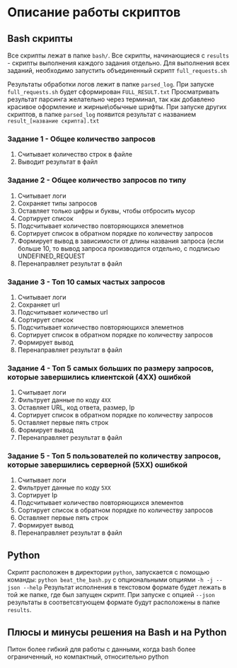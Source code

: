 # Описание работы скриптов
## Bash скрипты
Все скрипты лежат в папке ```bash/```. Все скрипты, начинающиеся с ```results``` - скрипты выполнения каждого задания отдельно.
Для выполнения всех заданий, необходимо запустить объединенный скрипт ```full_requests.sh```

Результаты обработки логов лежит в папке ```parsed_log```. При запуске ```full_requests.sh``` будет сформирован ```FULL_RESULT.txt```
Просматривать результат парсинга желательно через терминал, так как добавлено красивое оформление и жирные\обычные шрифты. При запуске других скриптов, в папке ```parsed_log``` появится результат с названием ```result_[название скрипта].txt```

### Задание 1 - Общее количество запросов
1. Считывает количество строк в файле
2. Выводит результат в файл

### Задание 2 - Общее количество запросов по типу
1. Считывает логи
2. Сохраняет типы запросов
3. Оставляет только цифры и буквы, чтобы отбросить мусор
4. Сортирует список
5. Подсчитывает количество повторяющихся элеметнов
6. Сортирует список в обратном порядке  по количеству запросов
6. Формирует вывод в зависимости от длины названия запроса (если больше 10, то вывод запроса производится отдельно, с подписью UNDEFINED_REQUEST
7. Перенаправляет результат в файл

### Задание 3 - Топ 10 самых частых запросов
1. Считывает логи
2. Сохраняет url
3. Подсчитывает количество url
4. Сортирует список
5. Подсчитывает количество повторяющихся элеметнов
6. Сортирует список в обратном порядке  по количеству запросов
7. Формирует вывод
8. Перенаправляет результат в файл

### Задание 4 - Топ 5 самых больших по размеру запросов, которые завершились клиентской (4ХХ) ошибкой
1. Считывает логи
2. Фильтрует данные по коду ```4XX```
3. Оставляет URL, код ответа, размер, Ip
4. Сортирует список в обратном порядке  по количеству запросов
5. Оставляет первые пять строк
6. Формирует вывод
7. Перенаправляет результат в файл

### Задание 5 - Топ 5 пользователей по количеству запросов, которые завершились серверной (5ХХ) ошибкой
1. Считывает логи
2. Фильтрует данные по коду ```5XX```
3. Сортирует Ip
4. Подсчитывает количество повторяющихся элементов
5. Сортирует список в обратном порядке  по количеству запросов
6. Оставляет первые пять строк
7. Формирует вывод
8. Перенаправляет результат в файл


## Python
Скрипт расположен в директории ```python```, запускается с помощью команды: ```python beat_the_bash.py``` с опциональными опциями ```-h -j --json --help```
Результат исполнения в текстовом формате будет лежать в той же папке, где был запущен скрипт. При запуске с опцией ```--json``` результаты в соответсвтующем формате будут расположены в папке ```results```.


## Плюсы и минусы решения на Bash и на Python
Питон более гибкий для работы с данными, когда bash более ограниченный, но компактный, относительно python
